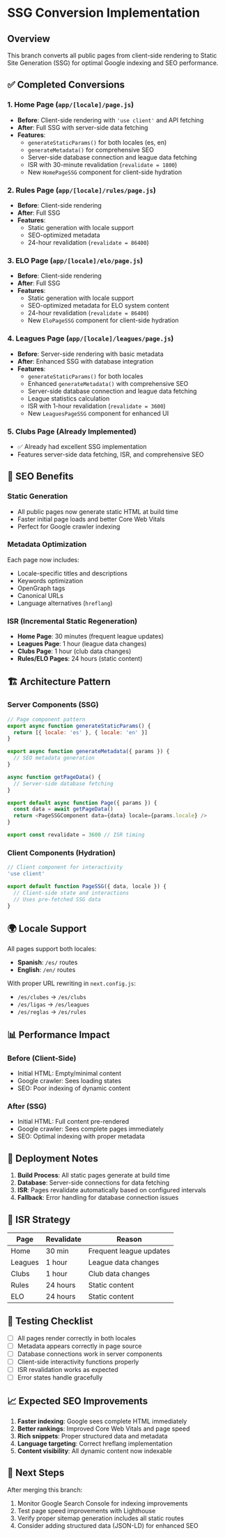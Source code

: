 # SSG Conversion Implementation

## Overview
This branch converts all public pages from client-side rendering to Static Site Generation (SSG) for optimal Google indexing and SEO performance.

## ✅ Completed Conversions

### 1. Home Page (`app/[locale]/page.js`)
- **Before**: Client-side rendering with `'use client'` and API fetching
- **After**: Full SSG with server-side data fetching
- **Features**:
  - `generateStaticParams()` for both locales (es, en)
  - `generateMetadata()` for comprehensive SEO
  - Server-side database connection and league data fetching
  - ISR with 30-minute revalidation (`revalidate = 1800`)
  - New `HomePageSSG` component for client-side hydration

### 2. Rules Page (`app/[locale]/rules/page.js`)
- **Before**: Client-side rendering
- **After**: Full SSG
- **Features**:
  - Static generation with locale support
  - SEO-optimized metadata
  - 24-hour revalidation (`revalidate = 86400`)

### 3. ELO Page (`app/[locale]/elo/page.js`)
- **Before**: Client-side rendering
- **After**: Full SSG
- **Features**:
  - Static generation with locale support
  - SEO-optimized metadata for ELO system content
  - 24-hour revalidation (`revalidate = 86400`)
  - New `EloPageSSG` component for client-side hydration

### 4. Leagues Page (`app/[locale]/leagues/page.js`)
- **Before**: Server-side rendering with basic metadata
- **After**: Enhanced SSG with database integration
- **Features**:
  - `generateStaticParams()` for both locales
  - Enhanced `generateMetadata()` with comprehensive SEO
  - Server-side database connection and league data fetching
  - League statistics calculation
  - ISR with 1-hour revalidation (`revalidate = 3600`)
  - New `LeaguesPageSSG` component for enhanced UI

### 5. Clubs Page (Already Implemented)
- ✅ Already had excellent SSG implementation
- Features server-side data fetching, ISR, and comprehensive SEO

## 🎯 SEO Benefits

### Static Generation
- All public pages now generate static HTML at build time
- Faster initial page loads and better Core Web Vitals
- Perfect for Google crawler indexing

### Metadata Optimization
Each page now includes:
- Locale-specific titles and descriptions
- Keywords optimization
- OpenGraph tags
- Canonical URLs
- Language alternatives (`hreflang`)

### ISR (Incremental Static Regeneration)
- **Home Page**: 30 minutes (frequent league updates)
- **Leagues Page**: 1 hour (league data changes)
- **Clubs Page**: 1 hour (club data changes)
- **Rules/ELO Pages**: 24 hours (static content)

## 🏗️ Architecture Pattern

### Server Components (SSG)
```javascript
// Page component pattern
export async function generateStaticParams() {
  return [{ locale: 'es' }, { locale: 'en' }]
}

export async function generateMetadata({ params }) {
  // SEO metadata generation
}

async function getPageData() {
  // Server-side database fetching
}

export default async function Page({ params }) {
  const data = await getPageData()
  return <PageSSGComponent data={data} locale={params.locale} />
}

export const revalidate = 3600 // ISR timing
```

### Client Components (Hydration)
```javascript
// Client component for interactivity
'use client'

export default function PageSSG({ data, locale }) {
  // Client-side state and interactions
  // Uses pre-fetched SSG data
}
```

## 🌍 Locale Support

All pages support both locales:
- **Spanish**: `/es/` routes
- **English**: `/en/` routes

With proper URL rewriting in `next.config.js`:
- `/es/clubes` → `/es/clubs`
- `/es/ligas` → `/es/leagues`
- `/es/reglas` → `/es/rules`

## 📊 Performance Impact

### Before (Client-Side)
- Initial HTML: Empty/minimal content
- Google crawler: Sees loading states
- SEO: Poor indexing of dynamic content

### After (SSG)
- Initial HTML: Full content pre-rendered
- Google crawler: Sees complete pages immediately
- SEO: Optimal indexing with proper metadata

## 🚀 Deployment Notes

1. **Build Process**: All static pages generate at build time
2. **Database**: Server-side connections for data fetching
3. **ISR**: Pages revalidate automatically based on configured intervals
4. **Fallback**: Error handling for database connection issues

## 🔄 ISR Strategy

| Page | Revalidate | Reason |
|------|------------|---------|
| Home | 30 min | Frequent league updates |
| Leagues | 1 hour | League data changes |
| Clubs | 1 hour | Club data changes |
| Rules | 24 hours | Static content |
| ELO | 24 hours | Static content |

## 🧪 Testing Checklist

- [ ] All pages render correctly in both locales
- [ ] Metadata appears correctly in page source
- [ ] Database connections work in server components
- [ ] Client-side interactivity functions properly
- [ ] ISR revalidation works as expected
- [ ] Error states handle gracefully

## 📈 Expected SEO Improvements

1. **Faster indexing**: Google sees complete HTML immediately
2. **Better rankings**: Improved Core Web Vitals and page speed
3. **Rich snippets**: Proper structured data and metadata
4. **Language targeting**: Correct hreflang implementation
5. **Content visibility**: All dynamic content now indexable

## 🎯 Next Steps

After merging this branch:
1. Monitor Google Search Console for indexing improvements
2. Test page speed improvements with Lighthouse
3. Verify proper sitemap generation includes all static routes
4. Consider adding structured data (JSON-LD) for enhanced SEO
